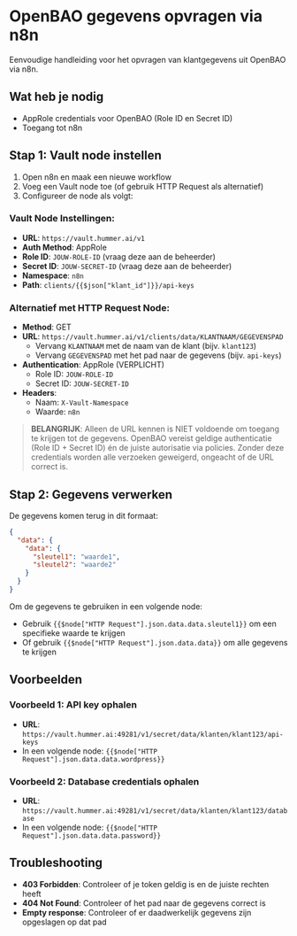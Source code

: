 # OpenBAO gegevens opvragen via n8n

Eenvoudige handleiding voor het opvragen van klantgegevens uit OpenBAO via n8n.

## Wat heb je nodig

- AppRole credentials voor OpenBAO (Role ID en Secret ID)
- Toegang tot n8n

## Stap 1: Vault node instellen

1. Open n8n en maak een nieuwe workflow
2. Voeg een Vault node toe (of gebruik HTTP Request als alternatief)
3. Configureer de node als volgt:

### Vault Node Instellingen:

- **URL**: `https://vault.hummer.ai/v1`
- **Auth Method**: AppRole
- **Role ID**: `JOUW-ROLE-ID` (vraag deze aan de beheerder)
- **Secret ID**: `JOUW-SECRET-ID` (vraag deze aan de beheerder)
- **Namespace**: `n8n`
- **Path**: `clients/{{$json["klant_id"]}}/api-keys`

### Alternatief met HTTP Request Node:

- **Method**: GET
- **URL**: `https://vault.hummer.ai/v1/clients/data/KLANTNAAM/GEGEVENSPAD`
  - Vervang `KLANTNAAM` met de naam van de klant (bijv. `klant123`)
  - Vervang `GEGEVENSPAD` met het pad naar de gegevens (bijv. `api-keys`)
- **Authentication**: AppRole (VERPLICHT)
  - Role ID: `JOUW-ROLE-ID`
  - Secret ID: `JOUW-SECRET-ID`
- **Headers**:
  - Naam: `X-Vault-Namespace`
  - Waarde: `n8n`

> **BELANGRIJK**: Alleen de URL kennen is NIET voldoende om toegang te krijgen tot de gegevens. OpenBAO vereist geldige authenticatie (Role ID + Secret ID) én de juiste autorisatie via policies. Zonder deze credentials worden alle verzoeken geweigerd, ongeacht of de URL correct is.

## Stap 2: Gegevens verwerken

De gegevens komen terug in dit formaat:

```json
{
  "data": {
    "data": {
      "sleutel1": "waarde1",
      "sleutel2": "waarde2"
    }
  }
}
```

Om de gegevens te gebruiken in een volgende node:

- Gebruik `{{$node["HTTP Request"].json.data.data.sleutel1}}` om een specifieke waarde te krijgen
- Of gebruik `{{$node["HTTP Request"].json.data.data}}` om alle gegevens te krijgen

## Voorbeelden

### Voorbeeld 1: API key ophalen

- **URL**: `https://vault.hummer.ai:49281/v1/secret/data/klanten/klant123/api-keys`
- In een volgende node: `{{$node["HTTP Request"].json.data.data.wordpress}}`

### Voorbeeld 2: Database credentials ophalen

- **URL**: `https://vault.hummer.ai:49281/v1/secret/data/klanten/klant123/database`
- In een volgende node: `{{$node["HTTP Request"].json.data.data.password}}`

## Troubleshooting

- **403 Forbidden**: Controleer of je token geldig is en de juiste rechten heeft
- **404 Not Found**: Controleer of het pad naar de gegevens correct is
- **Empty response**: Controleer of er daadwerkelijk gegevens zijn opgeslagen op dat pad
